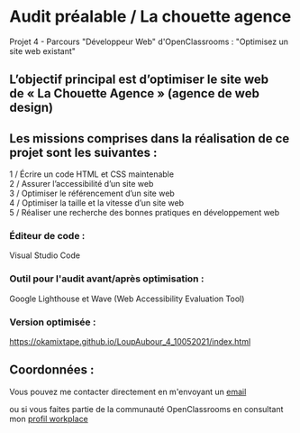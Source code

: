 # Audit préalable / La chouette agence
Projet 4 - Parcours "Développeur Web" d'OpenClassrooms : "Optimisez un site web existant"

## L’objectif principal est d’optimiser le site web <br/>de « La Chouette Agence » (agence de web design)

## Les missions comprises dans la réalisation de ce projet sont les suivantes : 

1 / Écrire un code HTML et CSS maintenable<br/>
2 / Assurer l’accessibilité d’un site web<br/>
3 / Optimiser le référencement d’un site web<br/>
4 / Optimiser la taille et la vitesse d’un site web<br/>
5 / Réaliser une recherche des bonnes pratiques en développement web<br/>

### Éditeur de code :

Visual Studio Code 

### Outil pour l'audit avant/après optimisation : 

Google Lighthouse et Wave (Web Accessibility Evaluation Tool)

### Version optimisée : 

https://okamixtape.github.io/LoupAubour_4_10052021/index.html

## Coordonnées :

Vous pouvez me contacter directement en m'envoyant un [email](mailto:loup.aubour@gmail.com)

ou si vous faites partie de la communauté OpenClassrooms en consultant mon [profil workplace](https://openclassrooms.workplace.com/profile.php?id=100064072264487)
